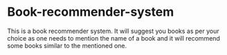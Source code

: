 # Book-recommender-system
This is a book recommender system. It will suggest you books as per your choice as one needs to mention the name of a book and it will recommend some books similar to the mentioned one.
